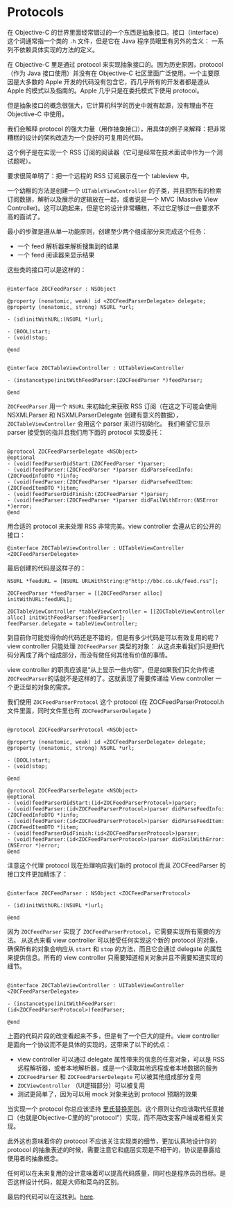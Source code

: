#  Protocols

在 Objective-C 的世界里面经常错过的一个东西是抽象接口。接口（interface）这个词通常指一个类的 `.h` 文件，但是它在 Java 程序员眼里有另外的含义： 一系列不依赖具体实现的方法的定义。

在 Objective-C 里是通过 protocol 来实现抽象接口的。因为历史原因，protocol （作为 Java 接口使用）并没有在 Objective-C 社区里面广泛使用。一个主要原因是大多数的 Apple 开发的代码没有包含它，而几乎所有的开发者都是遵从 Apple 的模式以及指南的。Apple 几乎只是在委托模式下使用 protocol。

但是抽象接口的概念很强大，它计算机科学的历史中就有起源，没有理由不在 Objective-C 中使用。

我们会解释 protocol 的强大力量（用作抽象接口），用具体的例子来解释：把非常糟糕的设计的架构改造为一个良好的可复用的代码。

这个例子是在实现一个 RSS 订阅的阅读器（它可是经常在技术面试中作为一个测试题呢）。

要求很简单明了：把一个远程的 RSS 订阅展示在一个 tableview 中。

一个幼稚的方法是创建一个 `UITableViewController` 的子类，并且把所有的检索订阅数据，解析以及展示的逻辑放在一起，或者说是一个 MVC (Massive View Controller)。这可以跑起来，但是它的设计非常糟糕，不过它足够过一些要求不高的面试了。

最小的步骤是遵从单一功能原则，创建至少两个组成部分来完成这个任务：

- 一个 feed 解析器来解析搜集到的结果
- 一个 feed 阅读器来显示结果


这些类的接口可以是这样的：

```obj-c

@interface ZOCFeedParser : NSObject

@property (nonatomic, weak) id <ZOCFeedParserDelegate> delegate;
@property (nonatomic, strong) NSURL *url;

- (id)initWithURL:(NSURL *)url;

- (BOOL)start;
- (void)stop;

@end

```

```obj-c

@interface ZOCTableViewController : UITableViewController

- (instancetype)initWithFeedParser:(ZOCFeedParser *)feedParser;

@end

```


`ZOCFeedParser` 用一个 `NSURL` 来初始化来获取 RSS 订阅（在这之下可能会使用 NSXMLParser 和 NSXMLParserDelegate 创建有意义的数据），`ZOCTableViewController` 会用这个 parser 来进行初始化。 我们希望它显示 parser 接受到的指并且我们用下面的 protocol 实现委托：


```obj-c

@protocol ZOCFeedParserDelegate <NSObject>
@optional
- (void)feedParserDidStart:(ZOCFeedParser *)parser;
- (void)feedParser:(ZOCFeedParser *)parser didParseFeedInfo:(ZOCFeedInfoDTO *)info;
- (void)feedParser:(ZOCFeedParser *)parser didParseFeedItem:(ZOCFeedItemDTO *)item;
- (void)feedParserDidFinish:(ZOCFeedParser *)parser;
- (void)feedParser:(ZOCFeedParser *)parser didFailWithError:(NSError *)error;
@end

```


用合适的 protocol 来来处理 RSS 非常完美。view controller 会遵从它的公开的接口：

```obj-c
@interface ZOCTableViewController : UITableViewController <ZOCFeedParserDelegate>
```


最后创建的代码是这样子的：

```obj-c
NSURL *feedURL = [NSURL URLWithString:@"http://bbc.co.uk/feed.rss"];

ZOCFeedParser *feedParser = [[ZOCFeedParser alloc] initWithURL:feedURL];

ZOCTableViewController *tableViewController = [[ZOCTableViewController alloc] initWithFeedParser:feedParser];
feedParser.delegate = tableViewController;
```

到目前你可能觉得你的代码还是不错的，但是有多少代码是可以有效复用的呢？view controller 只能处理 `ZOCFeedParser` 类型的对象： 从这点来看我们只是把代码分离成了两个组成部分，而没有做任何其他有价值的事情。


view controller 的职责应该是“从<someone>上显示一些内容”，但是如果我们只允许传递`ZOCFeedParser`的话就不是这样的了。这就表现了需要传递给 View controller 一个更泛型的对象的需求。

我们使用  `ZOCFeedParserProtocol` 这个 protocol (在 ZOCFeedParserProtocol.h 文件里面，同时文件里也有 `ZOCFeedParserDelegate` )

```obj-c

@protocol ZOCFeedParserProtocol <NSObject>

@property (nonatomic, weak) id <ZOCFeedParserDelegate> delegate;
@property (nonatomic, strong) NSURL *url;

- (BOOL)start;
- (void)stop;

@end

@protocol ZOCFeedParserDelegate <NSObject>
@optional
- (void)feedParserDidStart:(id<ZOCFeedParserProtocol>)parser;
- (void)feedParser:(id<ZOCFeedParserProtocol>)parser didParseFeedInfo:(ZOCFeedInfoDTO *)info;
- (void)feedParser:(id<ZOCFeedParserProtocol>)parser didParseFeedItem:(ZOCFeedItemDTO *)item;
- (void)feedParserDidFinish:(id<ZOCFeedParserProtocol>)parser;
- (void)feedParser:(id<ZOCFeedParserProtocol>)parser didFailWithError:(NSError *)error;
@end

```


注意这个代理 protocol 现在处理响应我们新的 protocol 而且 ZOCFeedParser 的接口文件更加精炼了：

```obj-c

@interface ZOCFeedParser : NSObject <ZOCFeedParserProtocol>

- (id)initWithURL:(NSURL *)url;

@end

```


因为 `ZOCFeedParser` 实现了 `ZOCFeedParserProtocol`，它需要实现所有需要的方法。
从这点来看 view controller  可以接受任何实现这个新的  protocol 的对象，确保所有的对象会响应从 `start` 和 `stop` 的方法，而且它会通过 delegate 的属性来提供信息。所有的 view controller  只需要知道相关对象并且不需要知道实现的细节。


```obj-c

@interface ZOCTableViewController : UITableViewController <ZOCFeedParserDelegate>

- (instancetype)initWithFeedParser:(id<ZOCFeedParserProtocol>)feedParser;

@end

```

上面的代码片段的改变看起来不多，但是有了一个巨大的提升。view controller 是面向一个协议而不是具体的实现的。这带来了以下的优点：

- view controller 可以通过 delegate 属性带来的信息的任意对象，可以是  RSS 远程解析器，或者本地解析器，或是一个读取其他远程或者本地数据的服务
- `ZOCFeedParser` 和 `ZOCFeedParserDelegate` 可以被其他组成部分复用
- `ZOCViewController` （UI逻辑部分）可以被复用
- 测试更简单了，因为可以用 mock 对象来达到 protocol 预期的效果

当实现一个 protocol 你总应该坚持 [里氏替换原则](http://en.wikipedia.org/wiki/Liskov_substitution_principle)。这个原则让你应该取代任意接口（也就是Objective-C里的的"protocol"）实现，而不用改变客户端或者相关实现。

此外这也意味着你的 protocol 不应该关注实现类的细节，更加认真地设计你的  protocol  的抽象表述的时候，需要注意它和底层实现是不相干的，协议是暴露给使用者的抽象概念。

任何可以在未来复用的设计意味着可以提高代码质量，同时也是程序员的目标。是否这样设计代码，就是大师和菜鸟的区别。

最后的代码可以在这找到。[here](http://github.com/albertodebortoli/ADBFeedReader).


